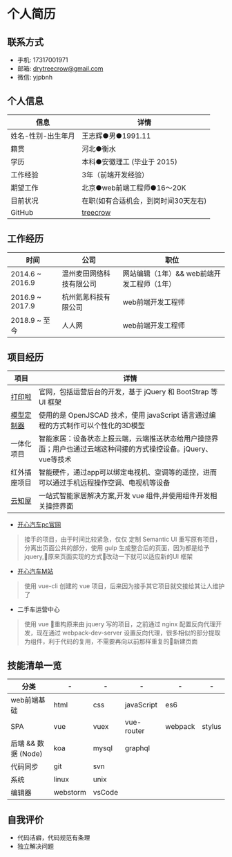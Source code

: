# 个人简历

## 联系方式

- 手机: 17317001971
- 邮箱: <drytreecrow@gmail.com>
- 微信: yjpbnh

## 个人信息

| 信息               | 详情                                    |
| ------------------ | --------------------------------------- |
| 姓名-性别-出生年月 | 王志辉●男●1991.11                       |
| 籍贯               | 河北●衡水                               |
| 学历               | 本科●安徽理工 (毕业于 2015)             |
| 工作经验           | 3年（前端开发经验）                     |
| 期望工作           | 北京●web前端工程师●16～20K              |
| 目前状况           | 在职(如有合适机会，到岗时间30天左右)    |
| GitHub             | [treecrow](https://github.com/treecrow) |

## 工作经历

| 时间            | 公司                     | 职位                                       |
| --------------- | ------------------------ | ------------------------------------------ |
| 2014.6 ~ 2016.9 | 温州麦田网络科技有限公司 | 网站编辑（1年）&& web前端开发工程师（1年） |
| 2016.9 ~ 2017.9 | 杭州氦氪科技有限公司     | web前端开发工程师                          |
| 2018.9 ~ 至今   | 人人网                   | web前端开发工程师                          |


## 项目经历

| 项目                                                  | 详情                                                                                                            |
| ----------------------------------------------------- | --------------------------------------------------------------------------------------------------------------- |
| [打印啦](http://www.dayin.la/)                        | 官网，包括运营后台的开发，基于 jQuery 和 BootStrap 等UI 框架                                                    |
| [模型定制器](http://www.dayin.la/apps/customize.html) | 使用的是 OpenJSCAD 技术，使用 javaScript 语言通过编程的方式制作可以个性化的3D模型                               |
| 一体化项目                                            | 智能家居：设备状态上报云端，云端推送状态给用户操控界面；用户也通过云端这种间接的方式操控设备。jQuery、vue等技术 |
| 红外插座项目                                          | 智能硬件，通过app可以绑定电视机、空调等的遥控，进而可以通过手机远程操作空调、电视机等设备                       |
| [云知屋](https://www.witwo.cn/home)                   | 一站式智能家居解决方案,开发 vue 组件,并使用组件开发相关操控界面                                                 |

- [开心汽车pc官网](https://www.kaixin.com/html/index.html)

> 接手的项目，由于时间比较紧急，仅仅 定制 Semantic UI 重写原有项目，分离出页面公共的部分，使用 gulp 生成整合后的页面，因为都是给予 jquery,原来页面实现的方式改动一下就可以适应新的UI 框架

- [开心汽车M站](https://m.kaixin.com/)

> 使用 vue-cli 创建的 vue 项目，后来因为接手其它项目就交接给其让人维护了

- 二手车运营中心

> 使用 vue 重构原来由 jquery 写的项目，之前通过 nginx 配置反向代理开发，现在通过 webpack-dev-server 设置反向代理，很多相似的部分提取为组件，利于代码的复用，不需要再向以前那样重复的新建页面

## 技能清单一览

| 分类                | -        | -      | -          | -       | -      |
| ------------------- | -------- | ------ | ---------- | ------- | ------ |
| web前端基础         | html     | css    | javaScript | es6     |
| SPA                 | vue      | vuex   | vue-router | webpack | stylus |
| 后端 && 数据 (Node) | koa      | mysql  | graphql    |
| 代码同步            | git      | svn    |
| 系统                | linux    | unix   |
| 编辑器              | webstorm | vsCode |

## 自我评价

- 代码洁癖，代码规范有条理
- 独立解决问题